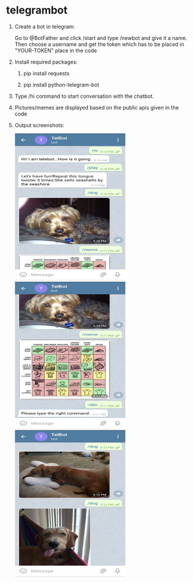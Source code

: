 # telegrambot
1. Create a bot in telegram:
   
   Go to @BotFather and click /start and type /newbot and give it a name. Then choose a username and get the token which has to be placed in "YOUR-TOKEN" place in the code

2. Install required packages:
 
    1. pip install requests
    
    2. pip install python-telegram-bot

3. Type /hi command to start conversation with the chatbot.

4. Pictures/memes are displayed based on the public apis given in the code
 
5. Output screenshots:

   <img src="pic1.jpeg" width="300" height="400">
   
   <img src="pic2.jpeg" width="300" height="400">
   
   <img src="pic3.jpeg" width="300" height="400">
